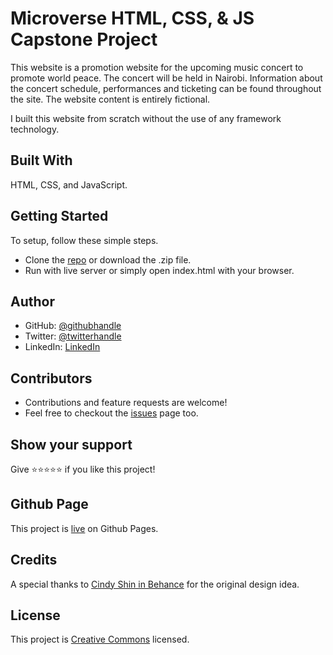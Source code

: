 # Microverse HTML, CSS, & JS Capstone Project
This website is a promotion website for the upcoming music concert to promote world peace. The concert will be held in Nairobi. Information about the concert schedule, performances and ticketing can be found throughout the site. The website content is entirely fictional. 

I built this website from scratch without the use of any framework technology.

## Built With
HTML, CSS, and JavaScript.

## Getting Started
To setup, follow these simple steps.
- Clone the [repo](https://github.com/DJ-MrJay/Capstone-1) or download the .zip file. 
- Run with live server or simply open index.html with your browser.

## Author
- GitHub: [@githubhandle](https://github.com/DJ-MrJay)
- Twitter: [@twitterhandle](https://twitter.com/jonah_wambua)
- LinkedIn: [LinkedIn](https://www.linkedin.com/in/mr-jay/)

## Contributors
- Contributions and feature requests are welcome!
- Feel free to checkout the [issues](https://github.com/DJ-MrJay/Capstone-1/issues) page too.

## Show your support
Give ⭐️⭐️⭐️⭐️⭐️ if you like this project!

## Github Page
This project is [live](https://dj-mrjay.github.io/Capstone-1/) on Github Pages.

## Credits
A special thanks to [Cindy Shin in Behance](https://www.behance.net/adagio07) for the original design idea.

## License
This project is [Creative Commons](./LICENSE) licensed.
